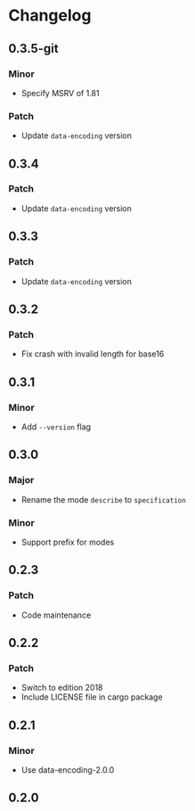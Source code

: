 # Changelog

## 0.3.5-git

### Minor

- Specify MSRV of 1.81

### Patch

- Update `data-encoding` version

## 0.3.4

### Patch

- Update `data-encoding` version

## 0.3.3

### Patch

- Update `data-encoding` version

## 0.3.2

### Patch

- Fix crash with invalid length for base16

## 0.3.1

### Minor

- Add `--version` flag

## 0.3.0

### Major

- Rename the mode `describe` to `specification`

### Minor

- Support prefix for modes

## 0.2.3

### Patch

- Code maintenance

## 0.2.2

### Patch

- Switch to edition 2018
- Include LICENSE file in cargo package

## 0.2.1

### Minor

- Use data-encoding-2.0.0

## 0.2.0

